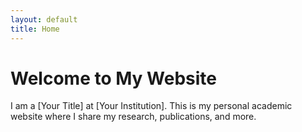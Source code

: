 ```yaml
---
layout: default
title: Home
---
```


# Welcome to My Website

I am a [Your Title] at [Your Institution]. This is my personal academic website where I share my research, publications, and more.

